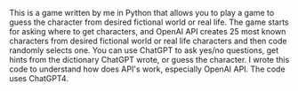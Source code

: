 This is a game written by me in Python that allows you to play a game to guess the character from desired fictional world or real life. The game starts for asking where to get characters, and OpenAI API creates 25 most known characters from desired fictional world or real life characters and then code randomly selects one. You can use ChatGPT to ask yes/no questions, get hints from the dictionary ChatGPT wrote, or guess the character. I wrote this code to understand how does API's work, especially OpenAI API. The code uses ChatGPT4. 

